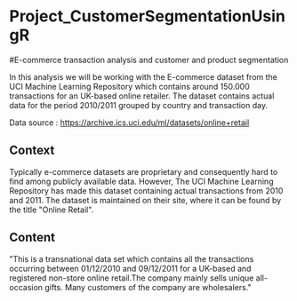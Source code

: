 # Project_CustomerSegmentationUsingR

#E-commerce transaction analysis and customer and product segmentation

In this analysis we will be working with the E-commerce dataset from the UCI Machine Learning Repository which contains around 150.000 transactions for an UK-based online retailer. The dataset contains actual data for the period 2010/2011 grouped by country and transaction day.

Data source :  https://archive.ics.uci.edu/ml/datasets/online+retail

## Context
Typically e-commerce datasets are proprietary and consequently hard to find among publicly available data. However, The UCI Machine Learning Repository has made this dataset containing actual transactions from 2010 and 2011. The dataset is maintained on their site, where it can be found by the title "Online Retail".

## Content
"This is a transnational data set which contains all the transactions occurring between 01/12/2010 and 09/12/2011 for a UK-based and registered non-store online retail.The company mainly sells unique all-occasion gifts. Many customers of the company are wholesalers."
